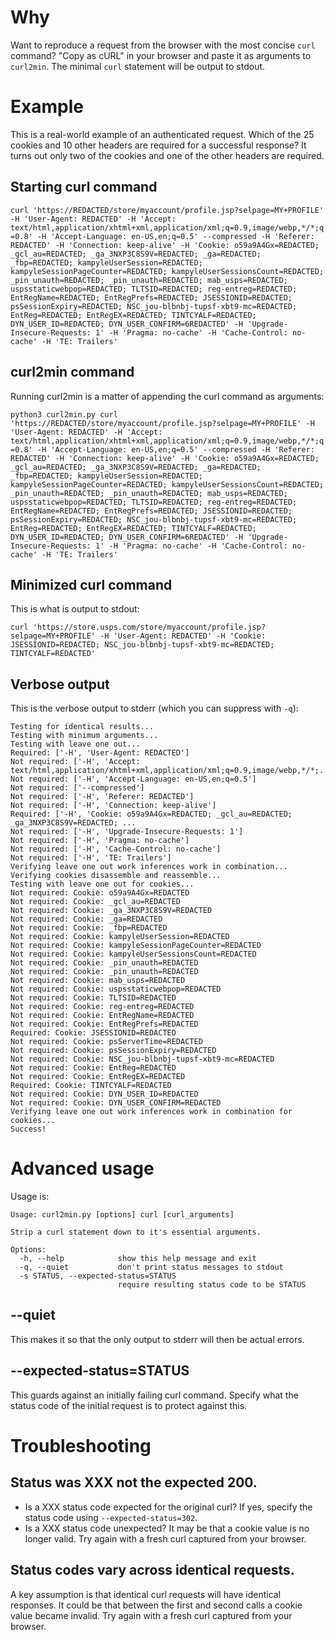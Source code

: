 # Why

Want to reproduce a request from the browser with the most concise `curl` command? "Copy as cURL" in your browser and paste it as arguments to `curl2min`. The minimal `curl` statement will be output to stdout.

# Example

This is a real-world example of an authenticated request. Which of the 25 cookies and 10 other headers are required for a successful response? It turns out only two of the cookies and one of the other headers are required.

## Starting curl command

```curl 'https://REDACTED/store/myaccount/profile.jsp?selpage=MY+PROFILE' -H 'User-Agent: REDACTED' -H 'Accept: text/html,application/xhtml+xml,application/xml;q=0.9,image/webp,*/*;q=0.8' -H 'Accept-Language: en-US,en;q=0.5' --compressed -H 'Referer: REDACTED' -H 'Connection: keep-alive' -H 'Cookie: o59a9A4Gx=REDACTED; _gcl_au=REDACTED; _ga_3NXP3C8S9V=REDACTED; _ga=REDACTED; _fbp=REDACTED; kampyleUserSession=REDACTED; kampyleSessionPageCounter=REDACTED; kampyleUserSessionsCount=REDACTED; _pin_unauth=REDACTED; _pin_unauth=REDACTED; mab_usps=REDACTED; uspsstaticwebpop=REDACTED; TLTSID=REDACTED; reg-entreg=REDACTED; EntRegName=REDACTED; EntRegPrefs=REDACTED; JSESSIONID=REDACTED; psSessionExpiry=REDACTED; NSC_jou-blbnbj-tupsf-xbt9-mc=REDACTED; EntReg=REDACTED; EntRegEX=REDACTED; TINTCYALF=REDACTED; DYN_USER_ID=REDACTED; DYN_USER_CONFIRM=6REDACTED' -H 'Upgrade-Insecure-Requests: 1' -H 'Pragma: no-cache' -H 'Cache-Control: no-cache' -H 'TE: Trailers'```

## curl2min command

Running curl2min is a matter of appending the curl command as arguments:

```python3 curl2min.py curl 'https://REDACTED/store/myaccount/profile.jsp?selpage=MY+PROFILE' -H 'User-Agent: REDACTED' -H 'Accept: text/html,application/xhtml+xml,application/xml;q=0.9,image/webp,*/*;q=0.8' -H 'Accept-Language: en-US,en;q=0.5' --compressed -H 'Referer: REDACTED' -H 'Connection: keep-alive' -H 'Cookie: o59a9A4Gx=REDACTED; _gcl_au=REDACTED; _ga_3NXP3C8S9V=REDACTED; _ga=REDACTED; _fbp=REDACTED; kampyleUserSession=REDACTED; kampyleSessionPageCounter=REDACTED; kampyleUserSessionsCount=REDACTED; _pin_unauth=REDACTED; _pin_unauth=REDACTED; mab_usps=REDACTED; uspsstaticwebpop=REDACTED; TLTSID=REDACTED; reg-entreg=REDACTED; EntRegName=REDACTED; EntRegPrefs=REDACTED; JSESSIONID=REDACTED; psSessionExpiry=REDACTED; NSC_jou-blbnbj-tupsf-xbt9-mc=REDACTED; EntReg=REDACTED; EntRegEX=REDACTED; TINTCYALF=REDACTED; DYN_USER_ID=REDACTED; DYN_USER_CONFIRM=6REDACTED' -H 'Upgrade-Insecure-Requests: 1' -H 'Pragma: no-cache' -H 'Cache-Control: no-cache' -H 'TE: Trailers'```

## Minimized curl command

This is what is output to stdout:

```curl 'https://store.usps.com/store/myaccount/profile.jsp?selpage=MY+PROFILE' -H 'User-Agent: REDACTED' -H 'Cookie: JSESSIONID=REDACTED; NSC_jou-blbnbj-tupsf-xbt9-mc=REDACTED; TINTCYALF=REDACTED'```

## Verbose output

This is the verbose output to stderr (which you can suppress with `-q`):

```
Testing for identical results...
Testing with minimum arguments...
Testing with leave one out...
Required: ['-H', 'User-Agent: REDACTED']
Not required: ['-H', 'Accept: text/html,application/xhtml+xml,application/xml;q=0.9,image/webp,*/*;...
Not required: ['-H', 'Accept-Language: en-US,en;q=0.5']
Not required: ['--compressed']
Not required: ['-H', 'Referer: REDACTED']
Not required: ['-H', 'Connection: keep-alive']
Required: ['-H', 'Cookie: o59a9A4Gx=REDACTED; _gcl_au=REDACTED; _ga_3NXP3C8S9V=REDACTED; ...
Not required: ['-H', 'Upgrade-Insecure-Requests: 1']
Not required: ['-H', 'Pragma: no-cache']
Not required: ['-H', 'Cache-Control: no-cache']
Not required: ['-H', 'TE: Trailers']
Verifying leave one out work inferences work in combination...
Verifying cookies disassemble and reassemble...
Testing with leave one out for cookies...
Not required: Cookie: o59a9A4Gx=REDACTED
Not required: Cookie: _gcl_au=REDACTED
Not required: Cookie: _ga_3NXP3C8S9V=REDACTED
Not required: Cookie: _ga=REDACTED
Not required: Cookie: _fbp=REDACTED
Not required: Cookie: kampyleUserSession=REDACTED
Not required: Cookie: kampyleSessionPageCounter=REDACTED
Not required: Cookie: kampyleUserSessionsCount=REDACTED
Not required: Cookie: _pin_unauth=REDACTED
Not required: Cookie: _pin_unauth=REDACTED
Not required: Cookie: mab_usps=REDACTED
Not required: Cookie: uspsstaticwebpop=REDACTED
Not required: Cookie: TLTSID=REDACTED
Not required: Cookie: reg-entreg=REDACTED
Not required: Cookie: EntRegName=REDACTED
Not required: Cookie: EntRegPrefs=REDACTED
Required: Cookie: JSESSIONID=REDACTED
Not required: Cookie: psServerTime=REDACTED
Not required: Cookie: psSessionExpiry=REDACTED
Not required: Cookie: NSC_jou-blbnbj-tupsf-xbt9-mc=REDACTED
Not required: Cookie: EntReg=REDACTED
Not required: Cookie: EntRegEX=REDACTED
Required: Cookie: TINTCYALF=REDACTED
Not required: Cookie: DYN_USER_ID=REDACTED
Not required: Cookie: DYN_USER_CONFIRM=REDACTED
Verifying leave one out work inferences work in combination for cookies...
Success!
```

# Advanced usage

Usage is:

```
Usage: curl2min.py [options] curl [curl_arguments]

Strip a curl statement down to it's essential arguments.

Options:
  -h, --help            show this help message and exit
  -q, --quiet           don't print status messages to stdout
  -s STATUS, --expected-status=STATUS
                        require resulting status code to be STATUS
```

## --quiet

This makes it so that the only output to stderr will then be actual errors.

## --expected-status=STATUS

This guards against an initially failing curl command. Specify what the status code of the initial request is to protect against this.

# Troubleshooting

## Status was XXX not the expected 200.

* Is a XXX status code expected for the original curl? If yes, specify the status code using `--expected-status=302`.
* Is a XXX status code unexpected? It may be that a cookie value is no longer valid. Try again with a fresh curl captured from your browser.

## Status codes vary across identical requests.

A key assumption is that identical curl requests will have identical responses. It could be that between the first and second calls a cookie value became invalid. Try again with a fresh curl captured from your browser.

